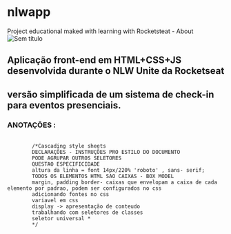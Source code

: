 # nlwapp
 Project educational maked with learning with Rocketsteat - About
![Sem título](https://github.com/Menephyl/nlwapp/assets/87574460/e4c42388-6824-41c5-9085-2fa395888421)

## Aplicação front-end em HTML+CSS+JS desenvolvida durante o NLW Unite da Rocketseat 

##  versão simplificada de um sistema de check-in para eventos presenciais.

### ANOTAÇÕES :
<pre>
    <code>
        /*Cascading style sheets
        DECLARAÇÕES - INSTRUÇÕES PRO ESTILO DO DOCUMENTO
        PODE AGRUPAR OUTROS SELETORES
        QUESTAO ESPECIFICIDADE
        altura da linha = font 14px/220% 'roboto' , sans- serif;
        TODOS OS ELEMENTOS HTML SAO CAIXAS - BOX MODEL
        margin, padding border- caixas que envelopam a caixa de cada elemento por padrao, podem ser configurados no css
        adicionando fontes no css
        variavel em css
        display -> apresentação de conteudo
        trabalhando com seletores de classes
        seletor universal *
        */
    </code>
</pre>

<!-- //string 
//funcao
alert(mensagem)

// objeto javascript 
const = participante = {
    nome: "Maik Brito",
    email: "mayk@gmail.com",
    dataInscricao: new Date (2024, 2, 22, 19, 20),
    dataCheckIn: new Date (2024, 2, 25, 22, 00)
}
// array 
let participantes = [
    {
    nome: "Maik Brito",
    email: "mayk@gmail.com",
    dataInscricao: new Date (2024, 2, 22, 19, 20),
    dataCheckIn: new Date (2024, 2, 25, 22, 00)
    }

]
//estrutura de repetição for
let output = "" 
for(let participante of participantes){
    output = output +  criarNovoParticipante(participante)
} -->
